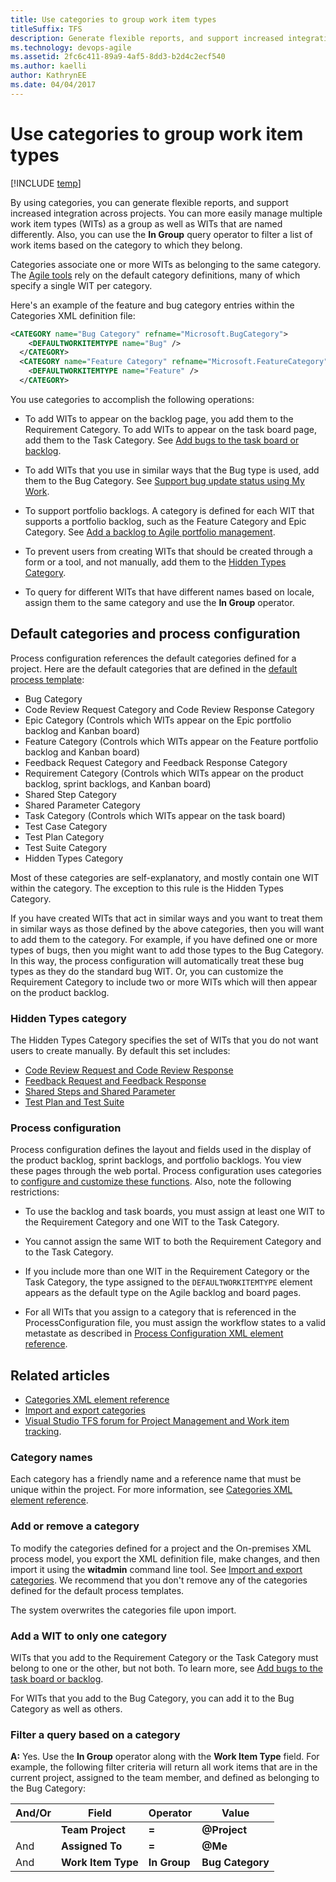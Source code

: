 ```yaml
---
title: Use categories to group work item types 
titleSuffix: TFS
description: Generate flexible reports, and support increased integration across projects using categories 
ms.technology: devops-agile
ms.assetid: 2fc6c411-89a9-4af5-8dd3-b2d4c2ecf540
ms.author: kaelli
author: KathrynEE
ms.date: 04/04/2017
---
```


# Use categories to group work item types

[!INCLUDE [temp](../../includes/customization-phase-0-and-1-plus-version-header.md)] 

By using categories, you can generate flexible reports, and support increased integration across projects. You can more easily manage multiple work item types (WITs) as a group as well as WITs that are named differently. Also, you can use the **In Group** query operator to filter a list of work items based on the category to which they belong.  

Categories associate one or more WITs as belonging to the same category. The [Agile tools](../../organizations/settings/about-teams-and-settings.md) rely on the default category definitions, many of which specify a single WIT per category.  

Here's an example of the feature and bug category entries within the Categories XML definition file:  

```xml
<CATEGORY name="Bug Category" refname="Microsoft.BugCategory">  
    <DEFAULTWORKITEMTYPE name="Bug" />  
  </CATEGORY>  
  <CATEGORY name="Feature Category" refname="Microsoft.FeatureCategory">  
    <DEFAULTWORKITEMTYPE name="Feature" />  
  </CATEGORY>  
```  

You use categories to accomplish the following operations:  

-   To add WITs to appear on the backlog page, you add them to the Requirement Category. To add WITs to appear on the task board page, add them to the Task Category. See [Add bugs to the task board or backlog](../add-wits-to-backlogs-and-boards.md).  

-   To add WITs that you use in similar ways that the Bug type is used, add them to the Bug Category. See [Support bug update status using My Work](support-bug-update-status-using-my-work.md).  

-   To support portfolio backlogs. A category is defined for each WIT that supports a portfolio backlog, such as the Feature Category and Epic Category. See [Add a backlog to Agile portfolio management](../add-portfolio-backlogs.md).  

-   To prevent users from creating WITs that should be created through a form or a tool, and not manually, add them to the [Hidden Types Category](#hiddentypes).  

-   To query for different WITs that have different names based on locale, assign them to the same category and use the **In Group** operator.  

<a name="process"></a> 
## Default categories and process configuration  
 Process configuration references the default categories defined for a project. Here are the default categories that are defined in the [default process template](../../boards/work-items/guidance/choose-process.md):  

-   Bug Category    
-   Code Review Request Category and Code Review Response Category    
-   Epic Category (Controls which WITs appear on the Epic portfolio backlog and Kanban board)    
-   Feature Category (Controls which WITs appear on the Feature portfolio backlog and Kanban board)   
-   Feedback Request Category and Feedback Response Category   
-   Requirement Category (Controls which WITs appear on the product backlog, sprint backlogs, and Kanban board)   
-   Shared Step Category    
-   Shared Parameter Category    
-   Task Category (Controls which WITs appear on the task board)    
-   Test Case Category    
-   Test Plan Category    
-   Test Suite Category  
-   Hidden Types Category  

Most of these categories are self-explanatory, and mostly contain one WIT within the category. The exception to this rule is the Hidden Types Category.  

If you have created WITs that act in similar ways and you want to treat them in similar ways as those defined by the above categories, then you will want to add them to the category. For example, if you have defined one or more types of bugs, then you might want to add those types to the Bug Category. In this way, the process configuration will automatically treat these bug types as they do the standard bug WIT. Or, you can customize the Requirement Category to include two or more WITs which will then appear on the product backlog.  

<a name="hiddentypes"></a> 
### Hidden Types category  
 The Hidden Types Category specifies the set of WITs that you do not want users to create manually. By default this set includes:  

-   [Code Review Request and Code Review Response](../../repos/tfvc/day-life-alm-developer-suspend-work-fix-bug-conduct-code-review.md )    
-   [Feedback Request and Feedback Response](../../project/feedback/get-feedback.md)    
-   [Shared Steps and Shared Parameter](../../test/create-test-cases.md)    
-   [Test Plan and Test Suite](../../test/create-a-test-plan.md)  

### Process configuration  
Process configuration defines the layout and fields used in the display of the product backlog,  sprint backlogs, and portfolio backlogs. You view these pages through the web portal. Process configuration uses categories to [configure and customize these functions](process-configuration-xml-element.md). Also, note the following restrictions:  

-   To use the backlog and task boards, you must assign at least one WIT to the Requirement Category and one WIT to the Task Category.    
-   You cannot assign the same WIT to both the Requirement Category and to the Task Category.    
-   If you include more than one WIT in the Requirement Category or the Task Category, the type assigned to the `DEFAULTWORKITEMTYPE` element appears as the default type on the Agile backlog and board pages.  

-   For all WITs that you assign to a category that is referenced in the ProcessConfiguration file, you must assign the workflow states to a valid metastate as described in [Process Configuration XML element reference](process-configuration-xml-element.md).  

## Related articles 
- [Categories XML element reference](categories-xml-element-reference.md)  
- [Import and export categories](../witadmin/witadmin-import-export-categories.md)
- [Visual Studio TFS forum for Project Management and Work item tracking](https://social.msdn.microsoft.com/Forums/vstudio/home?forum=tfsworkitemtracking).

### Category names 
Each category has a friendly name and a reference name that must be unique within the project. For more information, see [Categories XML element reference](categories-xml-element-reference.md).  

### Add or remove a category 
To modify the categories defined for a project and the On-premises XML process model, you export the XML definition file, make changes, and then import it using the **witadmin** command line tool. See [Import and export categories](../witadmin/witadmin-import-export-categories.md). We recommend that you don't remove any of the  categories defined for the default process templates.  

The system overwrites the categories file upon import.  

### Add a WIT to only one category 
WITs that you add to the Requirement Category or the Task Category must belong to one or the other, but not both. To learn more, see [Add bugs to the task board or backlog](../add-wits-to-backlogs-and-boards.md).  

For WITs that you add to the Bug Category, you can add it to the Bug Category as well as others.  

<a name="query"></a>   
###  Filter a query based on a category 
 **A:** Yes. Use the **In Group** operator along with the **Work Item Type** field. For example, the following filter criteria will return all work items that are in the current project, assigned to the team member, and defined as belonging to the Bug Category:  


| **And/Or** |     **Field**      | **Operator** |         **Value**         |
|------------|--------------------|--------------|---------------------------|
|            |  **Team Project**  |    **=**     | <strong>@Project</strong> |
|    And     |  **Assigned To**   |    **=**     |   <strong>@Me</strong>    |
|    And     | **Work Item Type** | **In Group** |     **Bug Category**      |

